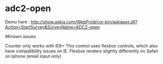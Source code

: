 # adc2-open

Demo here : http://show.askia.com/WebProd/cgi-bin/askiaext.dll?Action=StartSurvey&SurveyName=ADC2-open

#Known issues

Counter only works with IE8+
This control uses flexbox controls, which also have compatibility issues on IE.
Flexbox renders slightly differently on Safari on Iphone (email input only)
